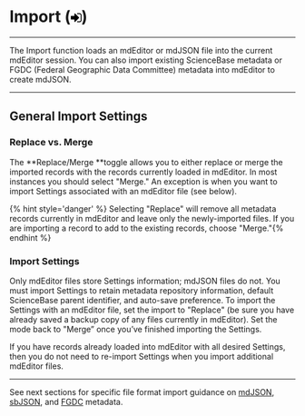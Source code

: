 # Import \(![](/assets/symbol_sign-in_16.png)\)

---

The Import function loads an mdEditor or mdJSON file into the current mdEditor session. You can also import existing ScienceBase metadata or FGDC \(Federal Geographic Data Committee\) metadata into mdEditor to create mdJSON.

---

## General Import Settings

### Replace vs. Merge

The **Replace/Merge **toggle allows you to either replace or merge the imported records with the records currently loaded in mdEditor. In most instances you should select "Merge." An exception is when you want to import Settings associated with an mdEditor file \(see below\).

{% hint style='danger' %} Selecting "Replace" will remove all metadata records currently in mdEditor and leave only the newly-imported files. If you are importing a record to add to the existing records, choose "Merge."{% endhint %}

### Import Settings

Only mdEditor files store Settings information; mdJSON files do not. You must import Settings to retain metadata repository information, default ScienceBase parent identifier, and auto-save preference.  To import the Settings with an mdEditor file, set the import to "Replace" (be sure you have already saved a backup copy of any files currently in mdEditor). Set the mode back to "Merge” once you’ve finished importing the Settings.

If you have records already loaded into mdEditor with all desired Settings, then you do not need to re-import Settings when you import additional mdEditor files.

---

See next sections for specific file format import guidance on [mdJSON](/data-management/import/mdjson.md), [sbJSON](/data-management/import/sbjson.md), and [FGDC](/data-management/import/fgdc.md) metadata.

